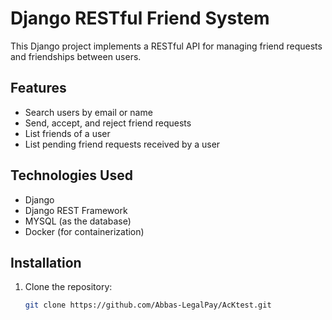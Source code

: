 # Django RESTful Friend System

This Django project implements a RESTful API for managing friend requests and friendships between users.

## Features

- Search users by email or name
- Send, accept, and reject friend requests
- List friends of a user
- List pending friend requests received by a user

## Technologies Used

- Django
- Django REST Framework
- MYSQL (as the database)
- Docker (for containerization)

## Installation

1. Clone the repository:

   ```bash
   git clone https://github.com/Abbas-LegalPay/AcKtest.git
